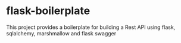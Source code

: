 # flask-boilerplate
This project provides a boilerplate for building a Rest API using flask, sqlalchemy, marshmallow and flask swagger
